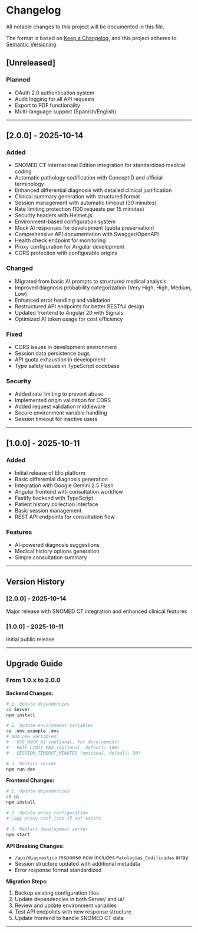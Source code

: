 # Changelog

All notable changes to this project will be documented in this file.

The format is based on [Keep a Changelog](https://keepachangelog.com/en/1.0.0/),
and this project adheres to [Semantic Versioning](https://semver.org/spec/v2.0.0.html).

## [Unreleased]

### Planned
- OAuth 2.0 authentication system
- Audit logging for all API requests
- Export to PDF functionality
- Multi-language support (Spanish/English)

---

## [2.0.0] - 2025-10-14

### Added
- SNOMED CT International Edition integration for standardized medical coding
- Automatic pathology codification with ConceptID and official terminology
- Enhanced differential diagnosis with detailed clinical justification
- Clinical summary generation with structured format
- Session management with automatic timeout (30 minutes)
- Rate limiting protection (100 requests per 15 minutes)
- Security headers with Helmet.js
- Environment-based configuration system
- Mock AI responses for development (quota preservation)
- Comprehensive API documentation with Swagger/OpenAPI
- Health check endpoint for monitoring
- Proxy configuration for Angular development
- CORS protection with configurable origins

### Changed
- Migrated from basic AI prompts to structured medical analysis
- Improved diagnosis probability categorization (Very High, High, Medium, Low)
- Enhanced error handling and validation
- Restructured API endpoints for better RESTful design
- Updated frontend to Angular 20 with Signals
- Optimized AI token usage for cost efficiency

### Fixed
- CORS issues in development environment
- Session data persistence bugs
- API quota exhaustion in development
- Type safety issues in TypeScript codebase

### Security
- Added rate limiting to prevent abuse
- Implemented origin validation for CORS
- Added request validation middleware
- Secure environment variable handling
- Session timeout for inactive users

---

## [1.0.0] - 2025-10-11

### Added
- Initial release of Elio platform
- Basic differential diagnosis generation
- Integration with Google Gemini 2.5 Flash
- Angular frontend with consultation workflow
- Fastify backend with TypeScript
- Patient history collection interface
- Basic session management
- REST API endpoints for consultation flow

### Features
- AI-powered diagnosis suggestions
- Medical history options generation
- Simple consultation summary

---

## Version History

### [2.0.0] - 2025-10-14
Major release with SNOMED CT integration and enhanced clinical features

### [1.0.0] - 2025-10-11
Initial public release

---

## Upgrade Guide

### From 1.0.x to 2.0.0

**Backend Changes:**

```bash
# 1. Update dependencies
cd Server
npm install

# 2. Update environment variables
cp .env.example .env
# Add new variables:
# - USE_MOCK_AI (optional, for development)
# - RATE_LIMIT_MAX (optional, default: 100)
# - SESSION_TIMEOUT_MINUTES (optional, default: 30)

# 3. Restart server
npm run dev
```

**Frontend Changes:**

```bash
# 1. Update dependencies
cd ui
npm install

# 2. Update proxy configuration
# Copy proxy.conf.json if not exists

# 3. Restart development server
npm start
```

**API Breaking Changes:**

- `/api/diagnostico` response now includes `Patologías_Codificadas` array
- Session structure updated with additional metadata
- Error response format standardized

**Migration Steps:**

1. Backup existing configuration files
2. Update dependencies in both Server/ and ui/
3. Review and update environment variables
4. Test API endpoints with new response structure
5. Update frontend to handle SNOMED CT data

---

